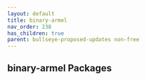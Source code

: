 ```yaml
---
layout: default
title: binary-armel
nav_order: 238
has_children: true
parent: bullseye-proposed-updates non-free
---
```


## binary-armel Packages

